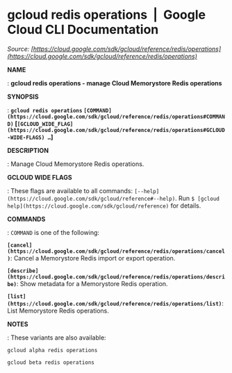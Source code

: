 # gcloud redis operations  |  Google Cloud CLI Documentation

*Source: [https://cloud.google.com/sdk/gcloud/reference/redis/operations](https://cloud.google.com/sdk/gcloud/reference/redis/operations)*

**NAME**

: **gcloud redis operations - manage Cloud Memorystore Redis operations**

**SYNOPSIS**

: **`gcloud redis operations` `[COMMAND](https://cloud.google.com/sdk/gcloud/reference/redis/operations#COMMAND)` [`[GCLOUD_WIDE_FLAG](https://cloud.google.com/sdk/gcloud/reference/redis/operations#GCLOUD-WIDE-FLAGS) …`]**

**DESCRIPTION**

: Manage Cloud Memorystore Redis operations.

**GCLOUD WIDE FLAGS**

: These flags are available to all commands: `[--help](https://cloud.google.com/sdk/gcloud/reference#--help)`.
Run `$ [gcloud help](https://cloud.google.com/sdk/gcloud/reference)` for details.

**COMMANDS**

: ``COMMAND`` is one of the following:

**`[cancel](https://cloud.google.com/sdk/gcloud/reference/redis/operations/cancel)`**:
Cancel a Memorystore Redis import or export operation.

**`[describe](https://cloud.google.com/sdk/gcloud/reference/redis/operations/describe)`**:
Show metadata for a Memorystore Redis operation.

**`[list](https://cloud.google.com/sdk/gcloud/reference/redis/operations/list)`**:
List Memorystore Redis operations.

**NOTES**

: These variants are also available:

```
gcloud alpha redis operations
```

```
gcloud beta redis operations
```